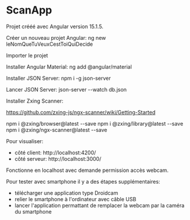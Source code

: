 # ScanApp

Projet crééé avec Angular version 15.1.5.

Créer un nouveau projet Angular:
ng new leNomQueTuVeuxCestToiQuiDecide

Importer le projet

Installer Angular Material:
ng add @angular/material

Installer JSON Server:
npm i -g json-server

Lancer JSON Server:
json-server --watch db.json

Installer Zxing Scanner:

https://github.com/zxing-js/ngx-scanner/wiki/Getting-Started

npm i @zxing/browser@latest --save
npm i @zxing/library@latest --save
npm i @zxing/ngx-scanner@latest --save

Pour visualiser:
- côté client: http://localhost:4200/
- côté serveur: http://localhost:3000/

Fonctionne en localhost avec demande permission accès webcam. 

Pour tester avec smartphone il y a des étapes supplémentaires:
- télécharger une application type Droidcam
- relier le smartphone à l'ordinateur avec câble USB
- lancer l'application permattant de remplacer la webcam par la caméra du smartphone